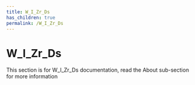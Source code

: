 ```yaml
---
title: W_I_Zr_Ds
has_children: true
permalink: /W_I_Zr_Ds
---
```

# W_I_Zr_Ds
This section is for W_I_Zr_Ds documentation, read the About sub-section for more information